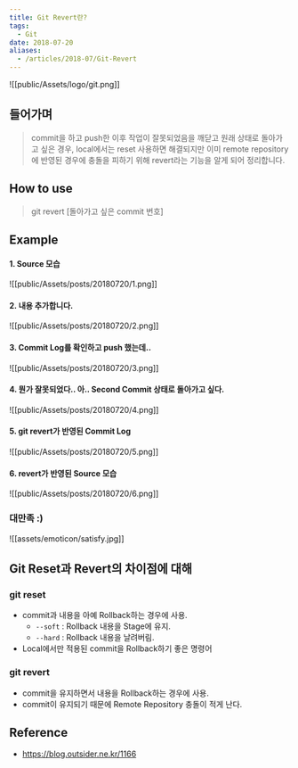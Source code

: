 ```yaml
---
title: Git Revert란?
tags:
  - Git
date: 2018-07-20
aliases: 
  - /articles/2018-07/Git-Revert
---
```


![[public/Assets/logo/git.png]]

## 들어가며
> commit을 하고 push한 이후 작업이 잘못되었음을 깨닫고 원래 상태로 돌아가고 싶은 경우, local에서는 reset 사용하면 해결되지만 이미 remote repository에 반영된 경우에 충돌을 피하기 위해 revert라는 기능을 알게 되어 정리합니다.


## How to use
> git revert [돌아가고 싶은 commit 번호]

## Example
#### 1. Source 모습
![[public/Assets/posts/20180720/1.png]]

#### 2. 내용 추가합니다.
![[public/Assets/posts/20180720/2.png]]

#### 3. Commit Log를 확인하고 push 했는데..
![[public/Assets/posts/20180720/3.png]]

#### 4. 뭔가 잘못되었다.. 아.. Second Commit 상태로 돌아가고 싶다.
![[public/Assets/posts/20180720/4.png]]

#### 5. git revert가 반영된 Commit Log
![[public/Assets/posts/20180720/5.png]]

#### 6. revert가 반영된 Source 모습
![[public/Assets/posts/20180720/6.png]]

### 대만족 :)
![[assets/emoticon/satisfy.jpg]]

## Git Reset과 Revert의 차이점에 대해
### git reset
- commit과 내용을 아예 Rollback하는 경우에 사용.
    - `--soft` : Rollback 내용을 Stage에 유지.
    - `--hard` : Rollback 내용을 날려버림.
- Local에서만 적용된 commit을 Rollback하기 좋은 명령어

### git revert
- commit을 유지하면서 내용을 Rollback하는 경우에 사용.
- commit이 유지되기 때문에 Remote Repository 충돌이 적게 난다.



## Reference
- <https://blog.outsider.ne.kr/1166>

